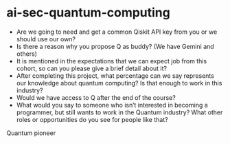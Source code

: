 # ai-sec-quantum-computing


- Are we going to need and  get a common Qiskit API key from you or  we should use our own?
- Is there a reason why you propose Q as buddy? (We have Gemini and others)
- It is mentioned in the expectations that we can expect job from this cohort, so can you please give a brief detail about it?
- After completing this project, what percentage can we say represents our knowledge about quantum computing? Is that enough to work in this industry?
- Would we have access to Q after the end of the course?
- What would you say to someone who isn’t interested in becoming a programmer, but still wants to work in the Quantum industry? What other roles or opportunities do you see for people like that?

Quantum pioneer
